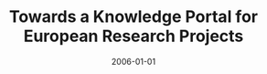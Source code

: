 ---
abstract: ''
authors:
- Marcin Davies
date: '2006-01-01'
featured: false
publication_types:
- '7'
publishDate: '2006-01-01'
title: Towards a Knowledge Portal for European Research Projects
url_pdf: ''
---